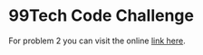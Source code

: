 # 99Tech Code Challenge

For problem 2 you can visit the online [link here](https://dulcet-twilight-e7c65f.netlify.app/).
